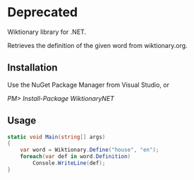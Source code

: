 Deprecated
=============

Wiktionary library for .NET.

Retrieves the definition of the given word from wiktionary.org.

Installation
------------
Use the NuGet Package Manager from Visual Studio, or

*PM> Install-Package WiktionaryNET*

Usage
------------
```c#
static void Main(string[] args)
{
    var word = Wiktionary.Define("house", "en");
    foreach(var def in word.Definition)
        Console.WriteLine(def);
}
```
